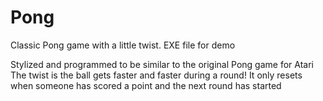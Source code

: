 # Pong
Classic Pong game with a little twist. EXE file for demo

Stylized and programmed to be similar to the original Pong game for Atari   
The twist is the ball gets faster and faster during a round! It only resets when someone has scored a point and the next round has started
